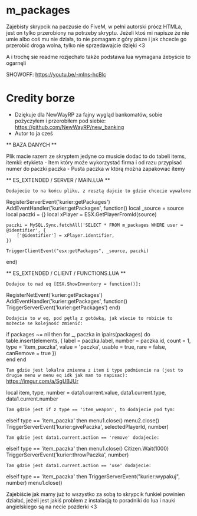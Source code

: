 # m_packages
Zajebisty skrypcik na paczusie do FiveM, w pełni autorski prócz HTMLa, jest on tylko przerobiony na potrzeby skryptu.
Jeżeli ktoś mi napisze że nie umie albo coś mu nie działa, to nie pomagam z góry pisze i jak chcecie go przerobić
droga wolna, tylko nie sprzedawajcie dzięki <3

A i trochę sie readme rozjechało także podstawa lua wymagana żebyście to ogarnęli 

SHOWOFF: https://youtu.be/-mIns-hcBlc

# Credity borze

- Dziękuje dla NewWayRP za fajny wygląd bankomatów, sobie pożyczyłem i przerobiłem pod siebie: https://github.com/NewWayRP/new_banking
- Autor to ja cześ

** BAZA DANYCH **

Plik macie razem ze skryptem jedyne co musicie dodać to do tabeli items, itemki:
etykieta - Item który może wykorzystać firma i od razu przypisać numer do paczki
paczka - Pusta paczka w którą można zapakować itemy

** ES_EXTENDED / SERVER / MAIN.LUA **

`Dodajecie to na końcu pliku, z resztą dajcie to gdzie chcecie wywalone`

RegisterServerEvent('kurier:getPackages')
AddEventHandler('kurier:getPackages', function()
	local _source = source
	local paczki = {}
	local xPlayer = ESX.GetPlayerFromId(source)
	
	paczki = MySQL.Sync.fetchAll('SELECT * FROM m_packages WHERE user = @identifier', {
		['@identifier'] = xPlayer.identifier,
	})
	
	TriggerClientEvent("esx:getPackages", _source, paczki)
end)

** ES_EXTENDED / CLIENT / FUNCTIONS.LUA **

`Dodajce to nad eq [ESX.ShowInventory = function()]:`

RegisterNetEvent('kurier:getPackages')
AddEventHandler('kurier:getPackages', function()
	TriggerServerEvent('kurier:getPackages')
end)

`Dodajcie to w eq, pod pętlą z gotówką, jak wiecie to robicie to możecie se kolejność zmienić:`

if packages ~= nil then
	for _, paczka in ipairs(packages) do
		table.insert(elements, {
			label = paczka.label,
			number = paczka.id,
			count = 1,
			type = 'item_paczka',
			value = 'paczka',
			usable = true,
			rare = false,
			canRemove = true
		})	
	end
end

`Tam gdzie jest lokalna zmienna z item i type podmiencie na (jest to drugie menu w menu eq idk jak mam to napisac):`
https://imgur.com/a/SgUBJUr

local item, type, number = data1.current.value, data1.current.type, data1.current.number

`Tam gdzie jest if z type == 'item_weapon', to dodajecie pod tym:`

elseif type == 'item_paczka' then
	menu1.close()
	menu2.close()
	TriggerServerEvent('kurier:givePaczka', selectedPlayerId, number)

`Tam gdzie jest data1.current.action == 'remove' dodajecie:`

elseif type == 'item_paczka' then
	menu1.close()
	Citizen.Wait(1000)
	TriggerServerEvent('kurier:throwPaczka', number)

`Tam gdzie jest data1.current.action == 'use' dodajecie:`

elseif type == 'item_paczka' then
	TriggerServerEvent("kurier:wypakuj", number)
	menu1.close()

Zajebiście jak mamy już to wszystko za sobą to skrypcik funkiel powinien działać, jeżeli jest jakiś 
problem z instalacją to poradniki do lua i nauki angielskiego są na necie pozderki <3
